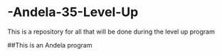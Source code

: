 # -Andela-35-Level-Up
This is a repository for all that will be done during the level up program 

##This is an Andela program
